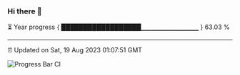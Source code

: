 ### Hi there 👋

⏳ Year progress { ██████████████████▁▁▁▁▁▁▁▁▁▁▁▁ } 63.03 %

---

⏰ Updated on Sat, 19 Aug 2023 01:07:51 GMT

![Progress Bar CI](https://github.com/ZhaoGui/ZhaoGui/workflows/Progress%20Bar%20CI/badge.svg)
